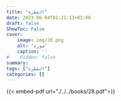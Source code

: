 ```yaml
---
title: "الفطرة"
date: 2023-06-04T01:21:13+03:00
draft: false
ShowToc: False
cover:
    image: img/28.png
    alt: 'صورة'
    caption: ''
#    hidden: false
summary: 
tags: ["الفطرة"]
categories: []
---
```

{{< embed-pdf url="./../../books/28.pdf">}} 


